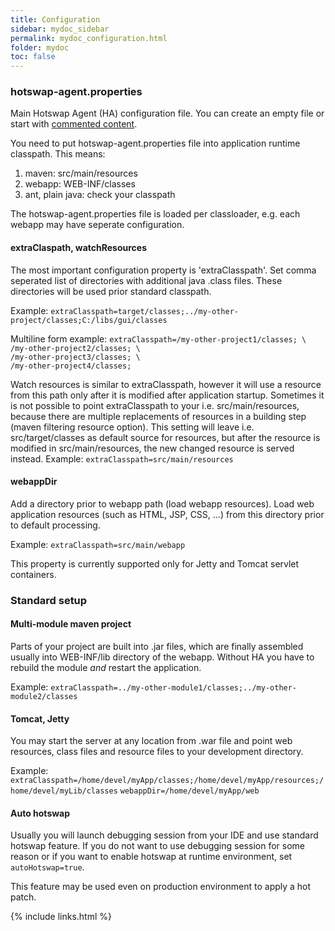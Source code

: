 ```yaml
---
title: Configuration
sidebar: mydoc_sidebar
permalink: mydoc_configuration.html
folder: mydoc
toc: false
---
```

### hotswap-agent.properties
Main Hotswap Agent (HA) configuration file. You can create an empty file or start with [commented content](https://github.com/HotswapProjects/HotswapAgent/blob/master/hotswap-agent-core/src/main/resources/hotswap-agent.properties).

You need to put hotswap-agent.properties file into application runtime classpath. This means:
 
1. maven: src/main/resources
1. webapp: WEB-INF/classes
1. ant, plain java: check your classpath

The hotswap-agent.properties file is loaded per classloader, e.g. each webapp may have seperate configuration.

#### extraClaspath, watchResources
The most important configuration property is 'extraClasspath'. Set comma seperated list of directories with additional java .class files.
  These directories will be used prior standard classpath.
 
Example: `extraClasspath=target/classes;../my-other-project/classes;C:/libs/gui/classes`

Multiline form example:
`extraClasspath=/my-other-project1/classes; \`<br>
`/my-other-project2/classes; \`<br>
`/my-other-project3/classes; \`<br>
`/my-other-project4/classes;`


Watch resources is similar to extraClasspath, however it will use a resource from this path only after it is modified after application
startup. Sometimes it is not possible to point extraClasspath to your i.e. src/main/resources, because there are multiple replacements 
of resources in a building step (maven filtering resource option). This setting will leave i.e. src/target/classes as default source for resources, 
but after the resource is modified in src/main/resources, the new changed resource is served instead.
Example: `extraClasspath=src/main/resources`

#### webappDir
Add a directory prior to webapp path (load webapp resources). Load web application resources (such as HTML, JSP, CSS, ...) from this directory 
prior to default processing.

Example: `extraClasspath=src/main/webapp`

This property is currently supported only for Jetty and Tomcat servlet containers.

### Standard setup

#### Multi-module maven project
Parts of your project are built into .jar files, which are finally assembled usually into WEB-INF/lib directory of the webapp. 
Without HA you have to rebuild the module *and* restart the application.

Example: `extraClasspath=../my-other-module1/classes;../my-other-module2/classes`

#### Tomcat, Jetty
You may start the server at any location from .war file and point web resources, class files and resource files to your development directory.   

Example: 
`extraClasspath=/home/devel/myApp/classes;/home/devel/myApp/resources;/home/devel/myLib/classes` 
`webappDir=/home/devel/myApp/web` 

#### Auto hotswap
Usually you will launch debugging session from your IDE and use standard hotswap feature. If you do not want to use debugging session 
for some reason or if you want to enable hotswap at runtime environment, set `autoHotswap=true`. 

This feature may be used even on production environment to apply a hot patch. 

{% include links.html %}
